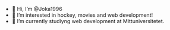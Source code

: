 - 👋 Hi, I’m @Joka1996
- 👀 I’m interested in hockey, movies and web development!
- 🌱 I’m currently studiyng web development at Mittuniversitetet.

<!---
Joka1996/Joka1996 is a ✨ special ✨ repository because its `README.md` (this file) appears on your GitHub profile.
You can click the Preview link to take a look at your changes.
--->
